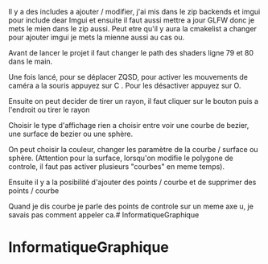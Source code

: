 Il y a des includes a ajouter / modifier, j'ai mis dans le zip backends et imgui pour include dear Imgui et ensuite il faut aussi mettre a jour GLFW donc je mets le mien dans le zip aussi.
Peut etre qu'il y aura la cmakelist a changer pour ajouter imgui je mets la mienne aussi au cas ou.

Avant de lancer le projet il faut changer le path des shaders ligne 79 et 80 dans le main.

Une fois lancé, pour se déplacer ZQSD, pour activer les mouvements de caméra a la souris appuyez sur C .
Pour les désactiver appuyez sur O.


Ensuite on peut decider de tirer un rayon, il faut cliquer sur le bouton puis a l'endroit ou tirer le rayon 

Choisir le type d'affichage rien a choisir entre voir une courbe de bezier, une surface de bezier ou une sphère.


On peut choisir la couleur, changer les paramètre de la courbe / surface ou sphère.
(Attention pour la surface, lorsqu'on modifie le polygone de controle, il faut pas activer plusieurs "courbes" en meme temps).

Ensuite il y a la posibilité d'ajouter des points / courbe et de supprimer des points / courbe

Quand je dis courbe je parle des points de controle sur un meme axe u, je savais pas comment appeler ca.# InformatiqueGraphique
# InformatiqueGraphique
